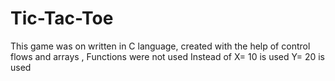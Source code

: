 # Tic-Tac-Toe

This game was on written in C language, created with the help of control flows and arrays , Functions were not used
Instead of X= 10 is used
           Y= 20 is used
